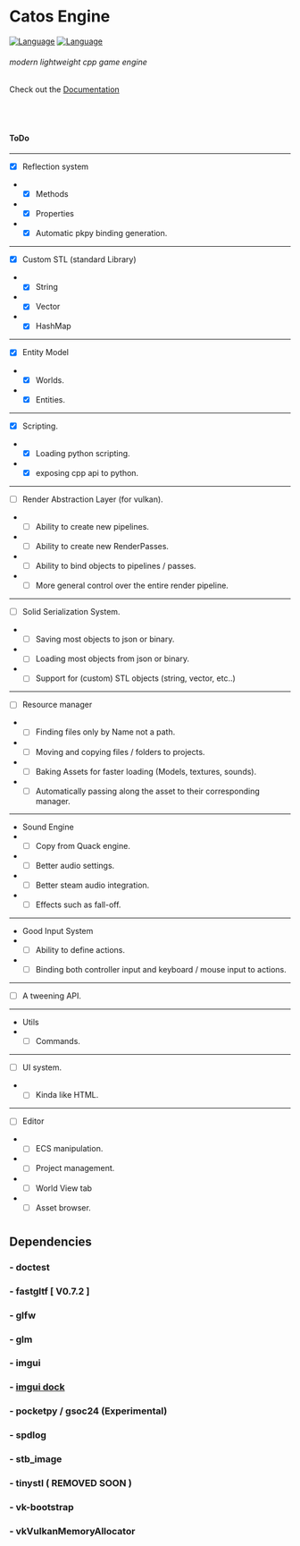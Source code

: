 # Catos Engine
[![Language](https://img.shields.io/badge/Native_language-C++-blue.svg)](https://isocpp.org/)
[![Language](https://img.shields.io/badge/Scripting_Language-Python-yellow.svg)](https://www.python.org/)



###### modern lightweight cpp game engine

Check out the [Documentation](https://thatalloguy.github.io/catos/html/index.html)

️
#
#
#### ToDo

---
- [x] Reflection system
- - [x] Methods
- - [x] Properties
- - [x] Automatic pkpy binding generation.
---
- [x] Custom STL (standard Library)
- - [x] String
- - [x] Vector
- - [x] HashMap
---
- [x] Entity Model
- - [x] Worlds.
- - [x] Entities.
---
- [x] Scripting.
- - [x] Loading python scripting.
- - [x] exposing cpp api to python.
---
- [ ] Render Abstraction Layer (for vulkan).
- - [ ] Ability to create new pipelines.
- - [ ] Ability to create new RenderPasses.
- - [ ] Ability to bind objects to pipelines / passes.
- - [ ] More general control over the entire render pipeline.
---
- [ ] Solid Serialization System.
- - [ ] Saving most objects to json or binary.
- - [ ] Loading most objects from json or binary.
- - [ ] Support for (custom) STL objects (string, vector, etc..)
---
- [ ] Resource manager
- - [ ] Finding files only by Name not a path.
- - [ ] Moving and copying files / folders to projects.
- - [ ] Baking Assets for faster loading (Models, textures, sounds).
- - [ ] Automatically passing along the asset to their corresponding manager.
---
- Sound Engine
- - [ ] Copy from Quack engine.
- - [ ] Better audio settings.
- - [ ] Better steam audio integration.
- - [ ] Effects such as fall-off.
---
- Good Input System
- - [ ] Ability to define actions.
- - [ ] Binding both controller input and keyboard / mouse input to actions.
---
- [ ] A tweening API.
---
- Utils
- - [ ] Commands.
--- 
- [ ] UI system.
- - [ ] Kinda like HTML.
---
- [ ] Editor 
- - [ ] ECS manipulation.
- - [ ] Project management.
- - [ ] World View tab
- - [ ] Asset browser.
#


## Dependencies
###  - doctest
###  - fastgltf [ V0.7.2 ]
###  - glfw
###  - glm
###  - imgui
###  - [imgui dock](https://github.com/BentleyBlanks/imguiDock)
###  - pocketpy / gsoc24 (Experimental)
###  - spdlog
###  - stb_image
###  - tinystl ( REMOVED SOON )
###  - vk-bootstrap
###  - vkVulkanMemoryAllocator
